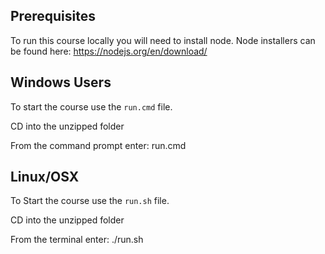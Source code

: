 ## Prerequisites

To run this course locally you will need to install node.
Node installers can be found here: https://nodejs.org/en/download/

## Windows Users

To start the course use the `run.cmd` file.

CD into the unzipped folder

From the command prompt enter: run.cmd

## Linux/OSX

To Start the course use the `run.sh` file.

CD into the unzipped folder

From the terminal enter: ./run.sh
